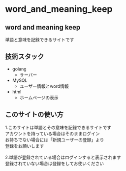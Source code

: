 # word_and_meaning_keep
## word and meaning keep
単語と意味を記録できるサイトです<br>
## 技術スタック
* golang
    * サーバー
* MySQL
    * ユーザー情報とword情報
* html
    * ホームページの表示

## このサイトの使い方
1.このサイトは単語とその意味を記録できるサイトです<br>
アカウントを持っている場合はそのままログイン<br>
お持ちでない場合には「新規ユーザーの登録」より<br>
登録をお願いします<br><br>
2.単語が登録されている場合はログインすると表示されます<br>
登録されていない場合は登録をしてお使いください<br>
